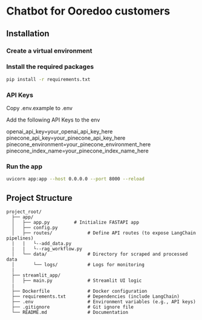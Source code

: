 # Chatbot for Ooredoo customers



## Installation

### Create a virtual environment

### Install the required packages

```bash
pip install -r requirements.txt
```
### API Keys 
Copy .env.example to .env

Add the following API Keys to the env

openai_api_key=your_openai_api_key_here
pinecone_api_key=your_pinecone_api_key_here
pinecone_environment=your_pinecone_environment_here
pinecone_index_name=your_pinecone_index_name_here

### Run the app 
```bash
uvicorn app:app --host 0.0.0.0 --port 8000 --reload
```




## Project Structure
```
project_root/
  ├── app/
  │   ├── app.py         # Initialize FASTAPI app
  │   ├── config.py
  │   ├── routes/             # Define API routes (to expose LangChain pipelines)
  |   |   └--add_data.py
  |   |   └--rag_workflow.py       
  │   └── data/               # Directory for scraped and processed data
  │       └── logs/           # Logs for monitoring
  |
  ├── streamlit_app/
  │   ├── main.py             # Streamlit UI logic
  |
  ├── Dockerfile              # Docker configuration
  ├── requirements.txt        # Dependencies (include LangChain)
  ├── .env                    # Environment variables (e.g., API keys)
  ├── .gitignore              # Git ignore file
  └── README.md               # Documentation

```